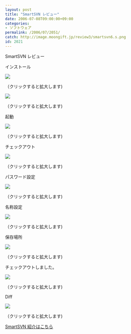 ```yaml
---
layout: post
title: "SmartSVN レビュー"
date: 2006-07-08T09:00:00+09:00
categories:
- ソフトウェア
permalink: /2006/07/2051/
catch: http://image.moongift.jp/review3/smartsvn6.s.png
id: 2021
---
```

SmartSVN レビュー  
<!--more-->

インストール

  

[![](http://image.moongift.jp/review3/smartsvn2.s.png)](http://image.moongift.jp/review3/smartsvn2.png)  
  
（クリックすると拡大します)

  

[![](http://image.moongift.jp/review3/smartsvn3.s.png)](http://image.moongift.jp/review3/smartsvn3.png)  
  
（クリックすると拡大します)

  

起動

  

[![](http://image.moongift.jp/review3/smartsvn4.s.png)](http://image.moongift.jp/review3/smartsvn4.png)  
  
（クリックすると拡大します)

  

チェックアウト

  

[![](http://image.moongift.jp/review3/smartsvn5.s.png)](http://image.moongift.jp/review3/smartsvn5.png)  
  
（クリックすると拡大します)

  

パスワード設定

  

[![](http://image.moongift.jp/review3/smartsvn6.s.png)](http://image.moongift.jp/review3/smartsvn6.png)  
  
（クリックすると拡大します)

  

名称設定

  

[![](http://image.moongift.jp/review3/smartsvn7.s.png)](http://image.moongift.jp/review3/smartsvn7.png)  
  
（クリックすると拡大します)

  

保存場所

  

[![](http://image.moongift.jp/review3/smartsvn8.s.png)](http://image.moongift.jp/review3/smartsvn8.png)  
  
（クリックすると拡大します)

  

チェックアウトしました。

  

[![](http://image.moongift.jp/review3/smartsvn9.s.png)](http://image.moongift.jp/review3/smartsvn9.png)  
  
（クリックすると拡大します)

  

Diff

  

[![](http://image.moongift.jp/review3/smartsvn1.s.png)](http://image.moongift.jp/review3/smartsvn1.png)  
  
（クリックすると拡大します)

  

[SmartSVN 紹介はこちら](http://fw.moongift.jp/intro/i-2045.html)

